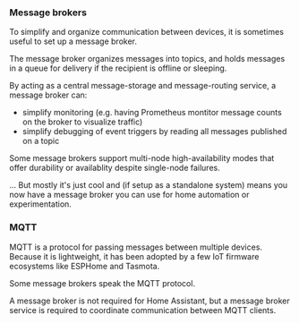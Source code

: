 ### Message brokers

To simplify and organize communication between devices, it is sometimes useful to set up a message broker.

The message broker organizes messages into topics, and holds messages in a queue for delivery if the recipient is offline or sleeping.

By acting as a central message-storage and message-routing service, a message broker can:
  - simplify monitoring (e.g. having Prometheus montitor message counts on the broker to visualize traffic) 
  - simplify debugging of event triggers by reading all messages published on a topic

Some message brokers support multi-node high-availability modes that offer durability or availablity despite single-node failures.

... But mostly it's just cool and (if setup as a standalone system) means you now have a message broker you can use for home automation or experimentation.

### MQTT 

MQTT is a protocol for passing messages between multiple devices. Because it is lightweight, it has been adopted by a few IoT firmware ecosystems like ESPHome and Tasmota.

Some message brokers speak the MQTT protocol.

A message broker is not required for Home Assistant, but a message broker service is required to coordinate communication between MQTT clients.
